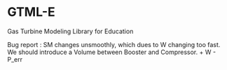 # GTML-E
Gas Turbine Modeling Library for Education

Bug report : SM changes unsmoothly, which dues to W changing too fast. We should introduce a Volume between Booster and Compressor. + W - P_err